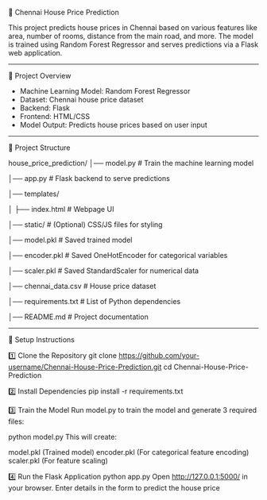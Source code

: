 🏡 Chennai House Price Prediction

This project predicts house prices in Chennai based on various features like area, number of rooms, distance from the main road, and more. 
The model is trained using Random Forest Regressor and serves predictions via a Flask web application.

---

📌 Project Overview
- Machine Learning Model: Random Forest Regressor
- Dataset: Chennai house price dataset
- Backend: Flask
- Frontend: HTML/CSS
- Model Output: Predicts house prices based on user input

---

📁 Project Structure

house_price_prediction/
│── model.py           # Train the machine learning model

│── app.py             # Flask backend to serve predictions

│── templates/

│   ├── index.html     # Webpage UI

│── static/            # (Optional) CSS/JS files for styling

│── model.pkl          # Saved trained model

│── encoder.pkl        # Saved OneHotEncoder for categorical variables

│── scaler.pkl         # Saved StandardScaler for numerical data

│── chennai_data.csv   # House price dataset

│── requirements.txt   # List of Python dependencies

│── README.md          # Project documentation

---

🚀 Setup Instructions

1️⃣ Clone the Repository
git clone https://github.com/your-username/Chennai-House-Price-Prediction.git
cd Chennai-House-Price-Prediction

2️⃣ Install Dependencies
pip install -r requirements.txt

3️⃣ Train the Model
Run model.py to train the model and generate 3 required files:

python model.py
This will create:

model.pkl (Trained model)
encoder.pkl (For categorical feature encoding)
scaler.pkl (For feature scaling)

4️⃣ Run the Flask Application
python app.py
Open http://127.0.0.1:5000/ in your browser.
Enter details in the form to predict the house price

